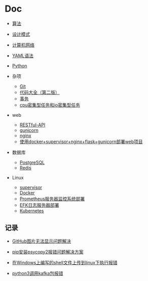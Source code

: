 # Doc

+ [算法](算法)

+ [设计模式](设计模式)

+ [计算机网络](计算机网络)

+ [YAML语法](YAML语法.md)

+ [Python](Python)

+ 杂项
  + [Git](Git.md)
  + [代码大全（第二版）](代码大全)
  + [事务](事务.md)
  + [cpu密集型任务和io密集型任务](cpu密集型任务和io密集型任务.md)

+ web
  + [RESTful-API](RESTful-API.md)
  + [gunicorn](gunicorn.md)
  + [nginx](nginx.md)
  + [使用docker+supervisor+nginx+flask+gunicorn部署web项目](使用docker+supervisor+nginx+flask+gunicorn部署web项目.md)

+ 数据库
  + [PostgreSQL](PostgreSQL)
  + [Redis](Redis)

+ Linux
  + [supervisor](supervisor.md)
  + [Docker](Docker)
  + [Prometheus服务器监控系统部署](Prometheus服务器监控系统部署)
  + [EFK日志服务器部署](EFK日志服务器部署)
  + [Kubernetes](Kubernetes)

## 记录

+ [GitHub图片无法显示问题解决](记录/GitHub图片无法显示问题解决.md)

+ [pip安装psycopy2报错问题解决方案](记录/pip安装psycopy2报错问题解决方案.md)

+ [在Windows上编写的shell文件上传到linux下执行报错](记录/在Windows上编写的shell文件上传到linux下执行报错.md)

+ [python3调用kafka包报错](记录/python3调用kafka包报错.md)
